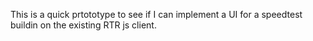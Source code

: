 This is a quick prtototype to see if I can implement a UI for a speedtest buildin on the existing RTR js client.